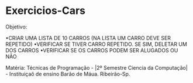 # Exercicios-Cars


Objetivo: 

•CRIAR UMA LISTA DE 10 CARROS (NA LISTA UM CARRO DEVE SER REPETIDO)
•VERIFICAR SE TIVER CARRO REPETIDO. SE SIM, DELETAR UM DOS CARROS
•VERIFICAR SE OS CARROS PODEM SER ALUGADOS OU NÃO

Matéria: Técnicas de Programação - |2º Semestre Ciencia da Computação| - Instituiçaõ de ensino Barão de Máua. Ribeirão-Sp.

